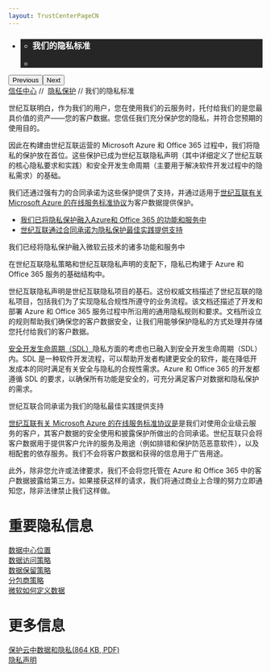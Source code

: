 ```yaml
---
layout: TrustCenterPageCN
---
```

<div class="row-fluid">
   <div class="span">
      <div>
        <div id="HeroWrapper" data-cols="1" data-view1="1" data-view2="1" data-view3="1" data-view4="1" class="row-fluid wider hero grid-container">
            <div class="span bp0-col-1-1 bp1-col-1-1 bp2-col-1-1 bp3-col-1-1">
                <div bi:type="slideshow" class="slideshow slideshow-hero hero" xmlns:bi="urn:schemas-microsoft-com:mscom:bi">
                    <ul bi:type="list" class="slides">
                        <li id="slide-1" bi:index="0" selectBi="">
                            <div class="heroitem light-foreground" bi:type="heroitem">
                                <div class="media" bi:parenttitle="t1">
                                    <a href="" bi:track="False" bi:titleflag="t1" bi:index="0">
                                        <div data-picture="" data-alt="You are in control of your data" data-disable-swap-below="">
                                            <div data-src="https://c.s-microsoft.com/en-us/CMSImages/MS_TrustCenter_Privacy_Header.jpg?version=dc9c5b9b-c334-7922-892a-15c2cd65053d"></div>
                                            <noscript></noscript>
                                        </div>
                                    </a>
                                </div>
                                <div class="text" bi:type="cta">
                                    <div class="text-container">
                                        <div class="box" style="background: rgba(0,0,0,.85); color: #FFFFFF;">
                                            <ul bi:type="list" class="headerCaption subpageHeaderCaption">
                                                <li class="box-title">
                                                    <h3 class="box-title" bi:type="title" bi:title="t1" style="color: #FFFFFF;">我们的隐私标准</h3>
                                                </li>
                                                <li class="box-actions box-description"><a target="_self" class="mscom-link" href=""></a></li>
                                            </ul>
                                        </div>
                                    </div>
                                </div>
                            </div>
                        </li>
                    </ul>
                    <div class="navigation international" bi:track="false">
                        <div class="grid-container settop" data-title-text="Go To Slide "></div>
                    </div>
                    <div class="prev-next" bi:track="false"><button class="prev"><span class="icon-left" aria-hidden="true"></span><span class="screen-reader-text">Previous</span></button><button class="next"><span class="icon-right" aria-hidden="true"></span><span class="screen-reader-text">Next</span></button></div>
                    <div id="play-pause" class="play-pause" style="display:none">
                        <div class="pause"><button id="pauseButton" class="pause_button"><span class="icon-pause" aria-hidden="true"></span><span class="screen-reader-text">Pause</span></button></div>
                        <div class="play"><button id="playButton" class="play_button"><span class="icon-play" aria-hidden="true"></span><span class="screen-reader-text">Play</span></button></div>
                    </div>
                </div>
            </div>
        </div>
        <div id="BreadcrumbWrapper" data-cols="1" data-view1="1" data-view2="1" data-view3="1" data-view4="1" class="row-fluid grid-container mscom-grid-container breadcrumbs">
            <div class="span bp0-col-1-1 bp1-col-1-1 bp2-col-1-1 bp3-col-1-1"><a target="_self" class="mscom-link" href="../default-cn.html">信任中心</a> // 
                <a target="_self" class="mscom-link" href="../privacy/default-cn.html">隐私保护</a> // 我们的隐私标准
            </div>
        </div>  
        <div id="ContentWrapper" data-cols="2" data-view1="1" data-view2="2" data-view3="2" data-view4="2" class="row-fluid subpageBody">
            <div class="span bp0-col-1-1 bp2-col-2-1 bp3-col-2-1 bp1-col-2-2">
                <p>世纪互联明白，作为我们的用户，您在使用我们的云服务时，托付给我们的是您最具价值的资产——您的客户数据。您信任我们充分保护您的隐私，并符合您预期的使用目的。</p>
                <p>因此在构建由世纪互联运营的 Microsoft Azure 和 Office 365 过程中，我们将隐私的保护放在首位。这些保护已成为世纪互联隐私声明（其中详细定义了世纪互联的核心隐私要求和实践）和安全开发生命周期（主要用于解决软件开发过程中的隐私需求）的基础。</p>
                <p>我们还通过强有力的合同承诺为这些保护提供了支持，并通过适用于<a target="_self" class="mscom-link" href="https://www.azure.cn/support/legal/subscription-agreement">世纪互联有关 Microsoft Azure 的在线服务标准协议</a>为客户数据提供保护。</p>
                <ul>
                    <li><a target="_self" class="mscom-link" href="#">我们已将隐私保护融入Azure和 Office 365 的功能和服务中</a></li>
                    <li><a target="_self" class="mscom-link" href="#">世纪互联通过合同承诺为隐私保护最佳实践提供支持</a></li>
                </ul>
                <label>我们已经将隐私保护融入微软云技术的诸多功能和服务中</label>
                <p>在世纪互联隐私策略和世纪互联隐私声明的支配下，隐私已构建于 Azure 和 Office 365 服务的基础结构中。</p>
                <p>世纪互联隐私声明是世纪互联隐私项目的基石。这份权威文档描述了世纪互联的隐私项目，包括我们为了实现隐私合规性所遵守的业务流程。该文档还描述了开发和部署 Azure 和 Office 365 服务过程中所沿用的通用隐私规则和要求。文档所设立的规则帮助我们确保您的客户数据安全，让我们用能够保护隐私的方式处理并存储您托付给我们的客户数据。</p>
                <p><a target="_self" class="mscom-link" href="https://www.azure.cn/support/legal/subscription-agreement">安全开发生命周期（SDL）</a>隐私方面的考虑也已融入到安全开发生命周期（SDL）内。SDL 是一种软件开发流程，可以帮助开发者构建更安全的软件，能在降低开发成本的同时满足有关安全与隐私的合规性需求。Azure 和 Office 365 的开发都遵循 SDL 的要求，以确保所有功能是安全的，可充分满足客户对数据和隐私保护的需求。</p>
                <label>世纪互联合同承诺为我们的隐私最佳实践提供支持</label>
                <p>
                    <a target="_self" class="mscom-link" href="https://www.azure.cn/support/legal/subscription-agreement">世纪互联有关 Microsoft Azure 的在线服务标准协议是</a>是我们对使用企业级云服务的客户，其客户数据的安全使用和披露保护所做出的合同承诺。世纪互联只会将客户数据用于提供客户允许的服务及用途（例如排错和保护防范恶意软件），以及相配套的依存服务。我们不会将客户数据和获得的信息用于广告用途。
                </p>
                <p>此外，除非您允许或法律要求，我们不会将您托管在 Azure 和 Office 365 中的客户数据披露给第三方。如果接获这样的请求，我们将通过商业上合理的努力立即通知您，除非法律禁止我们这样做。</p>
            </div>
            <div class="span bp0-col-1-1 bp2-col-2-1 bp3-col-2-1 bp1-col-2-2 bp0-clear bp1-clear">
                <div data-cols="1" data-view1="1" data-view2="1" data-view3="1" data-view4="1" class="row-fluid" id="key_privacy_info">
                    <div class="span bp0-col-1-1 bp1-col-1-1 bp2-col-1-1 bp3-col-1-1">
                        <h1>重要隐私信息</h1>
                       <label><a target="_self" class="mscom-link" href="http://trustcenterstage.chinacloudsites.cn/transparency/you_know_where-cn.html">数据中心位置</a></label><br/> 
                       <label><a target="_self" class="mscom-link" href="../transparency/default-cn.html#Who-can-access-Customer-Data">数据访问策略</a></label><br/> 
                       <label><a target="_self" class="mscom-link" href="http://trustcenterstage.chinacloudsites.cn/privacy/you-are-in-control-of-your-data-cn.html#leave_service">数据保留策略</a></label><br/> 
                       <label><a target="_self" class="mscom-link" href="http://trustcenterstage.chinacloudsites.cn/privacy/you-own-your-data-cn.html#shiji_contract">分包商策略</a></label><br/> 
                       <label><a target="_self" class="mscom-link" href="http://trustcenterstage.chinacloudsites.cn/privacy/default-cn.html#data_other">微软如何定义数据</a></label><br/> 
                    </div>
                </div>
                <div id="SideBarWrapper" data-cols="1" data-view1="1" data-view2="1" data-view3="1" data-view4="1" class="row-fluid">
                    <div id="HelpfulInformation" class="span bp0-col-1-1 bp1-col-1-1 bp2-col-1-1 bp3-col-1-1">
                        <h1>更多信息</h1>
                        <label><a target="_self" class="mscom-link" href="/file/Protecting-Data-and-Privacy-in-the-Cloud_CN_final4.6">保护云中数据和隐私(864 KB, PDF)</a></label><br/>
                        <label><a target="_self" class="mscom-link" href="https://www.azure.cn/support/legal/privacy-statement/">隐私声明</a></label><br/>
                    </div>
                </div>
            </div>
        </div>               
     </div>
   </div>
</div>
<div class="row-fluid" data-view4="1" data-view3="1" data-view2="1" data-view1="1" data-cols="1">
   <div class="span bp0-col-1-1 bp1-col-1-1 bp2-col-1-1 bp3-col-1-1"></div>
</div>
